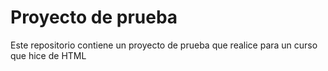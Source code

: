 # Proyecto de prueba
Este repositorio contiene un proyecto de prueba que realice para un curso que hice de HTML
